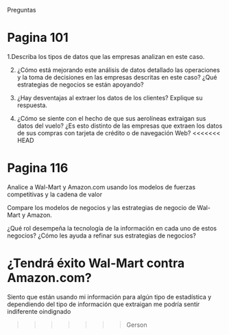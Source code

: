Preguntas

# Pagina 101

1.Describa los tipos de datos que las empresas analizan 
en este caso.

2. ¿Cómo está mejorando este análisis de datos detallado 
las operaciones y la toma de decisiones en las empresas 
descritas en este caso? ¿Qué estrategias de negocios se 
están apoyando? 

3. ¿Hay desventajas al extraer los datos de los clientes? 
Explique su respuesta.

4. ¿Cómo se siente con el hecho de que sus aerolíneas 
extraigan sus datos del vuelo? ¿Es esto distinto de las 
empresas que extraen los datos de sus compras con 
tarjeta de crédito o de navegación Web?
<<<<<<< HEAD


# Pagina 116

Analice a Wal-Mart y Amazon.com usando los modelos de fuerzas competitivas y la cadena de valor

Compare los modelos de negocios y las estrategias de negocio de Wal-Mart y Amazon.

¿Qué rol desempeña la tecnología de la información en cada uno de estos negocios? ¿Cómo les ayuda a refinar sus estrategias de negocios?

¿Tendrá éxito Wal-Mart contra Amazon.com?
=======
Siento que están usando mi información para algún tipo de estadística y dependiendo del tipo de información que extraigan me podría sentir indiferente oindignado
>>>>>>> Gerson
